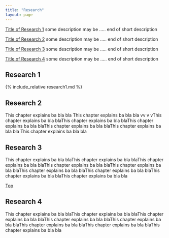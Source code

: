 ```yaml
---
title: "Research"
layout: page
---
```


<p><a id="TopOFThePage" href="#R1">Title of Research 1</a> some description may be .....
end of short description</p>
<p><a href="#R2">Title of Research 2</a> some description may be .....
end of short description</p>
<p><a href="#R3">Title of Research 3</a> some description may be .....
end of short description</p>
<p><a href="#R4">Title of Research 4</a> some description may be .....
end of short description</p>

<h2 id="R1">Research 1</h2>
<p>{% include_relative research1.md %}
</p>

<h2 id="R2">Research 2</h2>
<p>This chapter explains ba bla bla
This chapter explains ba bla bla
vv
v
vThis chapter explains ba bla blaThis chapter explains ba bla blaThis chapter explains ba bla blaThis chapter explains ba bla blaThis chapter explains ba bla bla
This chapter explains ba bla bla</p>

<h2 id="R3">Research 3</h2>
<p>This chapter explains ba bla blaThis chapter explains ba bla blaThis chapter explains ba bla blaThis chapter explains ba bla blaThis chapter explains ba bla blaThis chapter explains ba bla blaThis chapter explains ba bla blaThis chapter explains ba bla blaThis chapter explains ba bla bla</p>
<a valign="left"  href="#TopOFThePage">Top</a>

<h2 id="R4">Research 4</h2>
<p>This chapter explains ba bla blaThis chapter explains ba bla blaThis chapter explains ba bla blaThis chapter explains ba bla blaThis chapter explains ba bla blaThis chapter explains ba bla blaThis chapter explains ba bla blaThis chapter explains ba bla bla</p>
